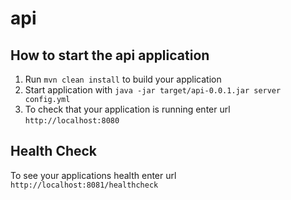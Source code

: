 # api

How to start the api application
---

1. Run `mvn clean install` to build your application
1. Start application with `java -jar target/api-0.0.1.jar server config.yml`
1. To check that your application is running enter url `http://localhost:8080`

Health Check
---

To see your applications health enter url `http://localhost:8081/healthcheck`
